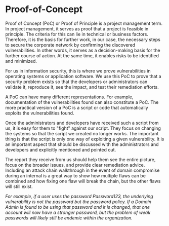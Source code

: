 # Proof-of-Concept
Proof of Concept (PoC) or Proof of Principle is a project management term. In project management, it serves as proof that a project is feasible in principle. The criteria for this can lie in technical or business factors. Therefore, it is the basis for further work, in our case, the necessary steps to secure the corporate network by confirming the discovered vulnerabilities. In other words, it serves as a decision-making basis for the further course of action. At the same time, it enables risks to be identified and minimized.

For us in information security, this is where we prove vulnerabilities in operating systems or application software. We use this PoC to prove that a security problem exists so that the developers or administrators can validate it, reproduce it, see the impact, and test their remediation efforts.

A PoC can have many different representations. For example, documentation of the vulnerabilities found can also constitute a PoC. The more practical version of a PoC is a script or code that automatically exploits the vulnerabilities found.

Once the administrators and developers have received such a script from us, it is easy for them to "fight" against our script. They focus on changing the systems so that the script we created no longer works. The important thing is that the script is only one way of exploiting a given vulnerability. It is an important aspect that should be discussed with the administrators and developers and explicitly mentioned and pointed out.

The report they receive from us should help them see the entire picture, focus on the broader issues, and provide clear remediation advice. Including an attack chain walkthrough in the event of domain compromise during an internal is a great way to show how multiple flaws can be combined and how fixing one flaw will break the chain, but the other flaws will still exist.

_For example, if a user uses the password Password123, the underlying vulnerability is not the password but the password policy. If a Domain Admin is found to be using that password and it is changed, that one account will now have a stronger password, but the problem of weak passwords will likely still be endemic within the organization._

